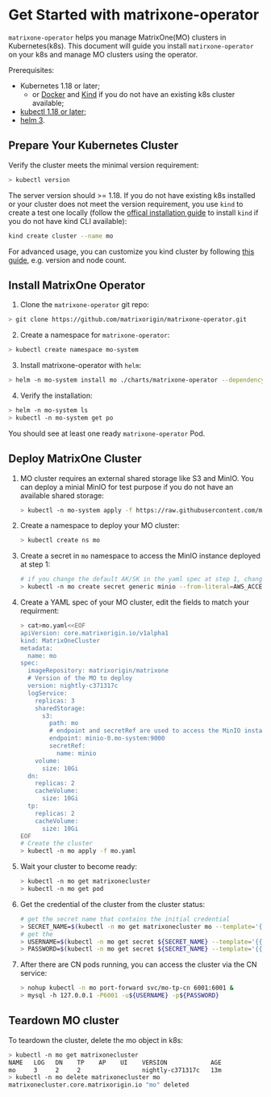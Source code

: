 # Get Started with matrixone-operator

`matrixone-operator` helps you manage MatrixOne(MO) clusters in Kubernetes(k8s). This document will guide you install `matirxone-operator` on your k8s and manage MO clusters using the operator.

Prerequisites:

- Kubernetes 1.18 or later;
   - or [Docker](https://docs.docker.com/engine/install/) and [Kind](https://kind.sigs.k8s.io/docs/user/quick-start/#installation) if you do not have an existing k8s cluster available;
- [kubectl 1.18 or later](https://kubernetes.io/docs/tasks/tools/);
- [helm 3](https://helm.sh/docs/intro/install/).

## Prepare Your Kubernetes Cluster

Verify the cluster meets the minimal version requirement:

```bash
> kubectl version
```

The server version should >= 1.18.
If you do not have existing k8s installed or your cluster does not meet the version requirement, you use `kind` to create a test one locally (follow the [offical installation guide](https://kind.sigs.k8s.io/docs/user/quick-start/#installation) to install `kind` if you do not have kind CLI available):

```bash
kind create cluster --name mo
```

For advanced usage, you can customize you kind cluster by following [this guide](https://kind.sigs.k8s.io/docs/user/configuration/), e.g. version and node count.

## Install MatrixOne Operator

1. Clone the `matrixone-operator` git repo:

```bash
> git clone https://github.com/matrixorigin/matrixone-operator.git
```

2. Create a namespace for `matrixone-operator`:

```bash
> kubectl create namespace mo-system
```

3. Install matrixone-operator with `helm`:

```bash
> helm -n mo-system install mo ./charts/matrixone-operator --dependency-update
```

4. Verify the installation:

```bash
> helm -n mo-system ls
> kubectl -n mo-system get po
```

You should see at least one ready `matrixone-operator` Pod.

## Deploy MatrixOne Cluster

1. MO cluster requires an external shared storage like S3 and MinIO. You can deploy a minial MinIO for test purpose if you do not have an available shared storage:

    ```bash
    > kubectl -n mo-system apply -f https://raw.githubusercontent.com/matrixorigin/matrixone-operator/main/examples/minio.yaml
    ```

2. Create a namespace to deploy your MO cluster:

    ```bash
    > kubectl create ns mo
    ```

3. Create a secret in `mo` namespace to access the MinIO instance deployed at step 1:

    ```bash
    # if you change the default AK/SK in the yaml spec at step 1, change it in this step accordingly
    > kubectl -n mo create secret generic minio --from-literal=AWS_ACCESS_KEY_ID=minio --from-literal=AWS_SECRET_ACCESS_KEY=minio123
    ```

4. Create a YAML spec of your MO cluster, edit the fields to match your requirment:

    ```bash
    > cat>mo.yaml<<EOF
    apiVersion: core.matrixorigin.io/v1alpha1
    kind: MatrixOneCluster
    metadata:
      name: mo
    spec:
      imageRepository: matrixorigin/matrixone
      # Version of the MO to deploy
      version: nightly-c371317c
      logService:
        replicas: 3
        sharedStorage:
          s3:
            path: mo
            # endpoint and secretRef are used to access the MinIO instance deployed at step 1
            endpoint: minio-0.mo-system:9000
            secretRef:
              name: minio
        volume:
          size: 10Gi
      dn:
        replicas: 2
        cacheVolume:
          size: 10Gi
      tp:
        replicas: 2
        cacheVolume:
          size: 10Gi
    EOF
    # Create the cluster
    > kubectl -n mo apply -f mo.yaml
    ```

5. Wait your cluster to become ready:

    ```bash
    > kubectl -n mo get matrixonecluster
    > kubectl -n mo get pod
    ```

6. Get the credential of the cluster from the cluster status:

   ```bash
   # get the secret name that contains the initial credential
   > SECRET_NAME=$(kubectl -n mo get matrixonecluster mo --template='{{.status.credentialRef.name}}')
   # get the 
   > USERNAME=$(kubectl -n mo get secret ${SECRET_NAME} --template='{{.data.username}}' | base64 -d)
   > PASSWORD=$(kubectl -n mo get secret ${SECRET_NAME} --template='{{.data.password}}' | base64 -d)
   ```
   
7. After there are CN pods running, you can access the cluster via the CN service:

    ```bash
    > nohup kubectl -n mo port-forward svc/mo-tp-cn 6001:6001 &
    > mysql -h 127.0.0.1 -P6001 -u${USERNAME} -p${PASSWORD}
    ```
   

## Teardown MO cluster

To teardown the cluster, delete the mo object in k8s:

```bash
> kubectl -n mo get matrixonecluster
NAME   LOG   DN    TP    AP    UI    VERSION            AGE
mo     3     2     2                 nightly-c371317c   13m
> kubectl -n mo delete matrixonecluster mo
matrixonecluster.core.matrixorigin.io "mo" deleted
```
